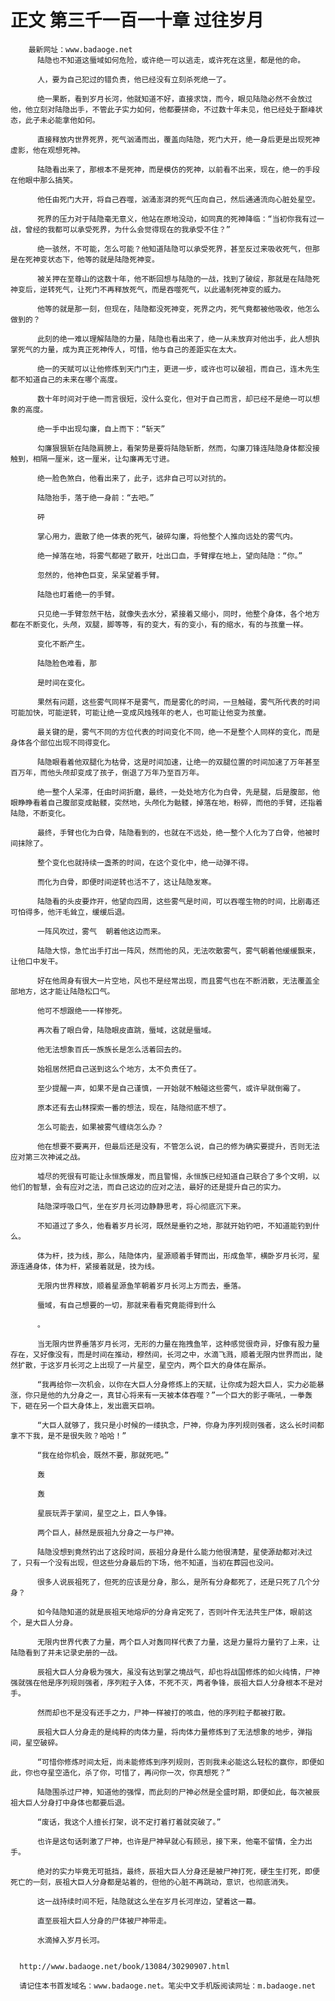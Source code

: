 # 正文 第三千一百一十章 过往岁月
        最新网址：www.badaoge.net
          陆隐也不知道这蜃域如何危险，或许绝一可以逃走，或许死在这里，都是他的命。
      
          人，要为自己犯过的错负责，他已经没有立刻杀死绝一了。
      
          绝一果断，看到岁月长河，他就知道不好，直接求饶，而今，眼见陆隐必然不会放过他，他立刻对陆隐出手，不管此子实力如何，他都要拼命，不过数十年未见，他已经处于巅峰状态，此子未必能拿他如何。
      
          直接释放内世界死界，死气汹涌而出，覆盖向陆隐，死门大开，绝一身后更是出现死神虚影，他在观想死神。
      
          陆隐看出来了，那根本不是死神，而是模仿的死神，以前看不出来，现在，绝一的手段在他眼中那么搞笑。
      
          他任由死门大开，将自己吞噬，汹涌澎湃的死气压向自己，然后通通流向心脏处星空。
      
          死界的压力对于陆隐毫无意义，他站在原地没动，如同真的死神降临：“当初你我有过一战，曾经的我都可以承受死界，为什么会觉得现在的我承受不住？”
      
          绝一骇然，不可能，怎么可能？他知道陆隐可以承受死界，甚至反过来吸收死气，但那是在死神变状态下，他等的就是陆隐死神变。
      
          被关押在至尊山的这数十年，他不断回想与陆隐的一战，找到了破绽，那就是在陆隐死神变后，逆转死气，让死门不再释放死气，而是吞噬死气，以此遏制死神变的威力。
      
          他等的就是那一刻，但现在，陆隐都没死神变，死界之内，死气竟都被他吸收，他怎么做到的？
      
          此刻的绝一难以理解陆隐的力量，陆隐也看出来了，绝一从未放弃对他出手，此人想执掌死气的力量，成为真正死神传人，可惜，他与自己的差距实在太大。
      
          绝一的天赋可以让他修炼到天门门主，更进一步，或许也可以破祖，而自己，连木先生都不知道自己的未来在哪个高度。
      
          数十年时间对于绝一而言很短，没什么变化，但对于自己而言，却已经不是绝一可以想象的高度。
      
          绝一手中出现勾廉，自上而下：“斩天”
      
          勾廉狠狠斩在陆隐肩膀上，看架势是要将陆隐斩断，然而，勾廉刀锋连陆隐身体都没接触到，相隔一厘米，这一厘米，让勾廉再无寸进。
      
          绝一脸色煞白，他看出来了，此子，远非自己可以对抗的。
      
          陆隐抬手，落于绝一身前：“去吧。”
      
          砰
      
          掌心用力，震散了绝一体表的死气，破碎勾廉，将他整个人推向远处的雾气内。
      
          绝一掉落在地，将雾气都砸了散开，吐出口血，手臂撑在地上，望向陆隐：“你。”
      
          忽然的，他神色巨变，呆呆望着手臂。
      
          陆隐也盯着绝一的手臂。
      
          只见绝一手臂忽然干枯，就像失去水分，紧接着又缩小，同时，他整个身体，各个地方都在不断变化，头颅，双腿，脚等等，有的变大，有的变小，有的缩水，有的与孩童一样。
      
          变化不断产生。
      
          陆隐脸色难看，那
      
          是时间在变化。
      
          果然有问题，这些雾气同样不是雾气，而是雾化的时间，一旦触碰，雾气所代表的时间可能加快，可能逆转，可能让绝一变成风烛残年的老人，也可能让他变为孩童。
      
          最关键的是，雾气不同的方位代表的时间变化不同，绝一不是整个人同样的变化，而是身体各个部位出现不同得变化。
      
          陆隐眼看着他双腿化为枯骨，这是时间加速，让绝一的双腿位置的时间加速了万年甚至百万年，而他头颅却变成了孩子，倒退了万年乃至百万年。
      
          绝一整个人呆滞，任由时间折磨，最终，一处处地方化为白骨，先是腿，后是腹部，他眼睁睁看着自己腹部变成骷髅，突然地，头颅化为骷髅，掉落在地，粉碎，而他的手臂，还指着陆隐，不断变化。
      
          最终，手臂也化为白骨，陆隐看到的，也就在不远处，绝一整个人化为了白骨，他被时间抹除了。
      
          整个变化也就持续一盏茶的时间，在这个变化中，绝一动弹不得。
      
          而化为白骨，即便时间逆转也活不了，这让陆隐发寒。
      
          陆隐看的头皮要炸开，他望向四周，这些雾气是时间，可以吞噬生物的时间，比剧毒还可怕得多，他汗毛耸立，缓缓后退。
      
          一阵风吹过，雾气  朝着他这边而来。
      
          陆隐大惊，急忙出手打出一阵风，然而他的风，无法吹散雾气，雾气朝着他缓缓飘来，让他口中发干。
      
          好在他周身有很大一片空地，风也不是经常出现，而且雾气也在不断消散，无法覆盖全部地方，这才能让陆隐松口气。
      
          他可不想跟绝一一样惨死。
      
          再次看了眼白骨，陆隐眼皮直跳，蜃域，这就是蜃域。
      
          他无法想象百氏一族族长是怎么活着回去的。
      
          始祖居然把自己送到这么个地方，太不负责任了。
      
          至少提醒一声，如果不是自己谨慎，一开始就不触碰这些雾气，或许早就倒霉了。
      
          原本还有去山林探索一番的想法，现在，陆隐彻底不想了。
      
          怎么可能去，如果被雾气缠绕怎么办？
      
          他在想要不要离开，但最后还是没有，不管怎么说，自己的修为确实要提升，否则无法应对第三次神诫之战。
      
          墟尽的死很有可能让永恒族爆发，而且警惕，永恒族已经知道自己联合了多个文明，以他们的智慧，会有应对之法，而自己这边的应对之法，最好的还是提升自己的实力。
      
          陆隐深呼吸口气，坐在岁月长河边静静思考，将心彻底沉下来。
      
          不知道过了多久，他看着岁月长河，既然是垂钓之地，那就开始钓吧，不知道能钓到什么。
      
          体为杆，技为线，那么，陆隐体内，星源顺着手臂而出，形成鱼竿，横卧岁月长河，星源连通身体，体为杆，紧接着就是，技为线。
      
          无限内世界释放，顺着星源鱼竿朝着岁月长河上方而去，垂落。
      
          蜃域，有自己想要的一切，那就来看看究竟能得到什么
      
          。
      
          当无限内世界垂落岁月长河，无形的力量在拖拽鱼竿，这种感觉很奇异，好像有股力量存在，又好像没有，而是时间在推动，穆然间，长河之中，水滴飞溅，顺着无限内世界而出，陡然扩散，于这岁月长河之上出现了一片星空，星空内，两个巨大的身体在厮杀。
      
          “我再给你一次机会，以你在大巨人分身修炼上的天赋，让你成为超大巨人，实力必能暴涨，你只是他的九分身之一，真甘心将来有一天被本体吞噬？”一个巨大的影子嘶吼，一拳轰下，砸在另一个巨大身体上，发出震天巨响。
      
          “大巨人就够了，我只是小时候的一缕执念，尸神，你身为序列规则强者，这么长时间都拿不下我，是不是很失败？哈哈！”
      
          “我在给你机会，既然不要，那就死吧。”
      
          轰
      
          轰
      
          星辰玩弄于掌间，星空之上，巨人争锋。
      
          两个巨人，赫然是辰祖九分身之一与尸神。
      
          陆隐没想到竟然钓出了这段时间，辰祖分身是什么能力他很清楚，星使源劫都对决过了，只有一个没有出现，但这些分身最后的下场，他不知道，当初在葬园也没问。
      
          很多人说辰祖死了，但死的应该是分身，那么，是所有分身都死了，还是只死了几个分身？
      
          如今陆隐知道的就是辰祖天地熔炉的分身肯定死了，否则叶仵无法共生尸体，眼前这个，是大巨人分身。
      
          无限内世界代表了力量，两个巨人对轰同样代表了力量，这是力量将力量钓了上来，让陆隐看到了并未记录史册的一战。
      
          辰祖大巨人分身极为强大，虽没有达到掌之境战气，却也将战国修炼的如火纯情，尸神强就强在他是序列规则强者，序列粒子入体，不死不灭，两者争锋，辰祖大巨人分身根本不是对手。
      
          然而却也不是没有还手之力，尸神一样被打的咳血，他的序列粒子都被打散。
      
          辰祖大巨人分身走的是纯粹的肉体力量，将肉体力量修炼到了无法想象的地步，弹指间，星空破碎。
      
          “可惜你修炼时间太短，尚未能修炼到序列规则，否则我未必能这么轻松的赢你，即便如此，你也夺星空造化，杀了你，可惜了，再问你一次，你真想死？”
      
          陆隐围杀过尸神，知道他的强悍，而此刻的尸神必然是全盛时期，即便如此，每次被辰祖大巨人分身打中身体也都要后退。
      
          “废话，我这个人擅长打架，说不定打着打着就突破了。”
      
          也许是这句话刺激了尸神，也许是尸神早就心有顾忌，接下来，他毫不留情，全力出手。
      
          绝对的实力毕竟无可抵挡，最终，辰祖大巨人分身还是被尸神打死，硬生生打死，即便死亡的一刻，辰祖大巨人分身都是站着的，但他的心脏不再跳动，意识，也彻底消失。
      
          这一战持续时间不短，陆隐就这么坐在岁月长河岸边，望着这一幕。
      
          直至辰祖大巨人分身的尸体被尸神带走。
      
          水滴掉入岁月长河。
      
      
      http://www.badaoge.net/book/13084/30290907.html
      
      请记住本书首发域名：www.badaoge.net。笔尖中文手机版阅读网址：m.badaoge.net